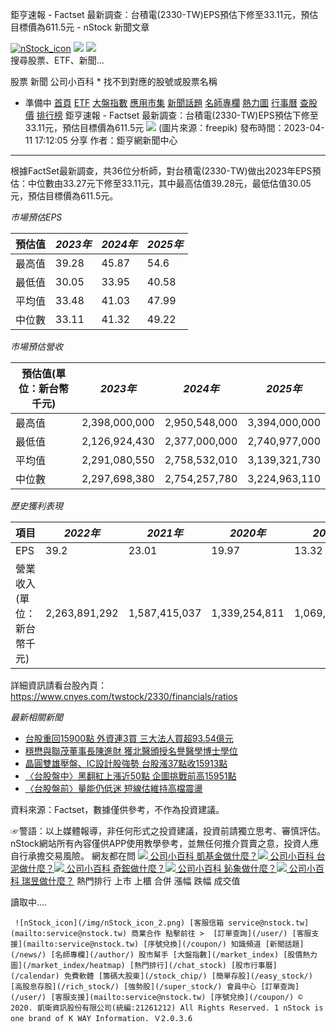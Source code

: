 
鉅亨速報 - Factset 最新調查：台積電(2330-TW)EPS預估下修至33.11元，預估目標價為611.5元 - nStock 新聞文章

  [![nStock_icon](/img/nStock_icon_2.png)](/)  ![](/img/invalid-name@3x.png) ![](/img/invalid-name@3x.png)       
搜尋股票、ETF、新聞...
 

股票 新聞 公司小百科 * 找不到對應的股號或股票名稱
* 準備中
   [首頁](/) [ETF](/etf/) [大盤指數](/market_index/) [應用市集](/market/) [新聞話題](/news/) [名師專欄](/author/) [熱力圖](/market_index/heatmap) [行事曆](/calendar) [查股價](/chat_stock) [排行榜](/rank/)  鉅亨速報 - Factset 最新調查：台積電(2330-TW)EPS預估下修至33.11元，預估目標價為611.5元 ![](https://storage.googleapis.com/nstock-cloud/stock_type_img/024/3.jpg) (圖片來源：freepik) 發布時間：2023-04-11 17:12:05    分享
  作者：鉅亨網新聞中心 

---

  

根據FactSet最新調查，共36位分析師，對台積電(2330-TW)做出2023年EPS預估：中位數由33.27元下修至33.11元，其中最高估值39.28元，最低估值30.05元，預估目標價為611.5元。

*市場預估EPS*

| 預估值 | *2023年* | *2024年* | *2025年* |
| --- | --- | --- | --- |
| 最高值 | 39.28 | 45.87 | 54.6 |
| 最低值 | 30.05 | 33.95 | 40.58 |
| 平均值 | 33.48 | 41.03 | 47.99 |
| 中位數 | 33.11 | 41.32 | 49.22 |

*市場預估營收*

| 預估值(單位：新台幣千元) | *2023年* | *2024年* | *2025年* |
| --- | --- | --- | --- |
| 最高值 | 2,398,000,000 | 2,950,548,000 | 3,394,000,000 |
| 最低值 | 2,126,924,430 | 2,377,000,000 | 2,740,977,000 |
| 平均值 | 2,291,080,550 | 2,758,532,010 | 3,139,321,730 |
| 中位數 | 2,297,698,380 | 2,754,257,780 | 3,224,963,110 |

*歷史獲利表現*

| 項目 | *2022年* | *2021年* | *2020年* | *2019年* |
| --- | --- | --- | --- | --- |
| EPS | 39.2 | 23.01 | 19.97 | 13.32 |
| 營業收入(單位：新台幣千元) | 2,263,891,292 | 1,587,415,037 | 1,339,254,811 | 1,069,985,448 |

詳細資訊請看台股內頁：  
<https://www.cnyes.com/twstock/2330/financials/ratios>

*最新相關新聞*

* [台股重回15900點 外資連3買 三大法人買超93.54億元](https://news.cnyes.com/news/id/5142062)
* [穩懋與聯茂董事長陳進財 獲北醫頒授名譽醫學博士學位](https://news.cnyes.com/news/id/5142070)
* [晶圓雙雄壓盤、IC設計股強勢 台股漲37點收15913點](https://news.cnyes.com/news/id/5141946)
* [〈台股盤中〉黑翻紅上漲近50點 企圖挑戰前高15951點](https://news.cnyes.com/news/id/5141600)
* [〈台股盤前〉量能仍低迷 短線估維持高檔震盪](https://news.cnyes.com/news/id/5141420)

資料來源：Factset，數據僅供參考，不作為投資建議。

  
☞警語：以上媒體報導，非任何形式之投資建議，投資前請獨立思考、審慎評估。nStock網站所有內容僅供APP使用教學參考，並無任何推介買賣之意，投資人應自行承擔交易風險。
  網友都在問 [![](/img/recommend_icon/graduate.png) 公司小百科 凱基金做什麼？](/凱基金做什麼.html)[![](/img/recommend_icon/graduate.png) 公司小百科 台泥做什麼？](/台泥做什麼.html)[![](/img/recommend_icon/graduate.png) 公司小百科 奇鋐做什麼？](/奇鋐做什麼.html)[![](/img/recommend_icon/graduate.png) 公司小百科 鈊象做什麼？](/鈊象做什麼.html)[![](/img/recommend_icon/graduate.png) 公司小百科 瑞昱做什麼？](/瑞昱做什麼.html)      熱門排行 上市 上櫃 合併 漲幅 跌幅 成交值 

讀取中....

     ![nStock_icon](/img/nStock_icon_2.png) [客服信箱 service@nstock.tw](mailto:service@nstock.tw) 商業合作 點擊前往 >  [訂單查詢](/user/) [客服支援](mailto:service@nstock.tw) [序號兌換](/coupon/) 知識頻道 [新聞話題](/news/) [名師專欄](/author/) 股市幫手 [大盤指數](/market_index) [股價熱力圖](/market_index/heatmap) [熱門排行](/chat_stock) [股市行事曆](/calendar) 免費軟體 [籌碼大股東](/stock_chip/) [簡單存股](/easy_stock/) [高股息存股](/rich_stock/) [強勢股](/super_stock/) 會員中心 [訂單查詢](/user/) [客服支援](mailto:service@nstock.tw) [序號兌換](/coupon/) © 2020. 凱衛資訊股份有限公司(統編:21261212) All Rights Reserved. 1 nStock is one brand of K WAY Information. Ｖ2.0.3.6 


